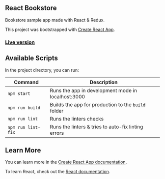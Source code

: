 ## React Bookstore
Bookstore sample app made with React & Redux.

This project was bootstrapped with [Create React App](https://github.com/facebook/create-react-app).

### [Live version](https://ca-react-bookstore.herokuapp.com/)

## Available Scripts

In the project directory, you can run:

| Command | Description |
|---------|-------------|
| `npm start` | Runs the app in development mode in localhost:3000 |
| `npm run build` | Builds the app for production to the `build` folder |
| `npm run lint` | Runs the linters checks |
| `npm run lint-fix` | Runs the linters & tries to auto-fix linting errors |

## Learn More

You can learn more in the [Create React App documentation](https://facebook.github.io/create-react-app/docs/getting-started).

To learn React, check out the [React documentation](https://reactjs.org/).

